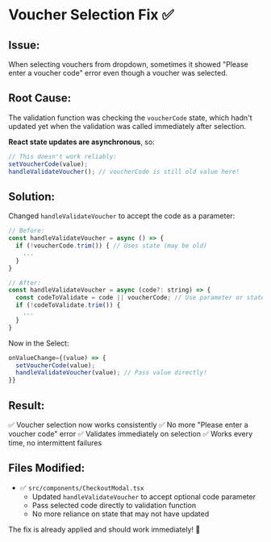 # Voucher Selection Fix ✅

## Issue:
When selecting vouchers from dropdown, sometimes it showed "Please enter a voucher code" error even though a voucher was selected.

## Root Cause:
The validation function was checking the `voucherCode` state, which hadn't updated yet when the validation was called immediately after selection.

**React state updates are asynchronous**, so:
```javascript
// This doesn't work reliably:
setVoucherCode(value);
handleValidateVoucher(); // voucherCode is still old value here!
```

## Solution:
Changed `handleValidateVoucher` to accept the code as a parameter:

```javascript
// Before:
const handleValidateVoucher = async () => {
  if (!voucherCode.trim()) { // Uses state (may be old)
    ...
  }
}

// After:
const handleValidateVoucher = async (code?: string) => {
  const codeToValidate = code || voucherCode; // Use parameter or state
  if (!codeToValidate.trim()) {
    ...
  }
}
```

Now in the Select:
```javascript
onValueChange={(value) => {
  setVoucherCode(value);
  handleValidateVoucher(value); // Pass value directly!
}}
```

## Result:
✅ Voucher selection now works consistently
✅ No more "Please enter a voucher code" error
✅ Validates immediately on selection
✅ Works every time, no intermittent failures

## Files Modified:
- ✅ `src/components/CheckoutModal.tsx`
  - Updated `handleValidateVoucher` to accept optional code parameter
  - Pass selected code directly to validation function
  - No more reliance on state that may not have updated

The fix is already applied and should work immediately! 🎉
